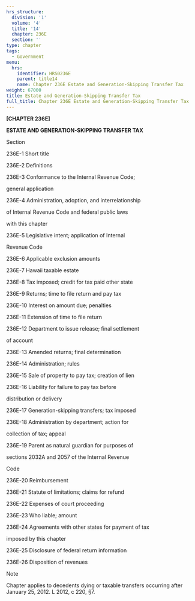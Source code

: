 ```yaml
---
hrs_structure:
  division: '1'
  volume: '4'
  title: '14'
  chapter: 236E
  section: ''
type: chapter
tags:
  - Government
menu:
  hrs:
    identifier: HRS0236E
    parent: title14
    name: Chapter 236E Estate and Generation-Skipping Transfer Tax
weight: 67000
title: Estate and Generation-Skipping Transfer Tax
full_title: Chapter 236E Estate and Generation-Skipping Transfer Tax
---
```

**[CHAPTER 236E]**

**ESTATE AND GENERATION-SKIPPING TRANSFER TAX**

Section

236E-1 Short title

236E-2 Definitions

236E-3 Conformance to the Internal Revenue Code;

general application

236E-4 Administration, adoption, and interrelationship

of Internal Revenue Code and federal public laws

with this chapter

236E-5 Legislative intent; application of Internal

Revenue Code

236E-6 Applicable exclusion amounts

236E-7 Hawaii taxable estate

236E-8 Tax imposed; credit for tax paid other state

236E-9 Returns; time to file return and pay tax

236E-10 Interest on amount due; penalties

236E-11 Extension of time to file return

236E-12 Department to issue release; final settlement

of account

236E-13 Amended returns; final determination

236E-14 Administration; rules

236E-15 Sale of property to pay tax; creation of lien

236E-16 Liability for failure to pay tax before

distribution or delivery

236E-17 Generation-skipping transfers; tax imposed

236E-18 Administration by department; action for

collection of tax; appeal

236E-19 Parent as natural guardian for purposes of

sections 2032A and 2057 of the Internal Revenue

Code

236E-20 Reimbursement

236E-21 Statute of limitations; claims for refund

236E-22 Expenses of court proceeding

236E-23 Who liable; amount

236E-24 Agreements with other states for payment of tax

imposed by this chapter

236E-25 Disclosure of federal return information

236E-26 Disposition of revenues

Note

Chapter applies to decedents dying or taxable transfers occurring after January 25, 2012\. L 2012, c 220, §7.
